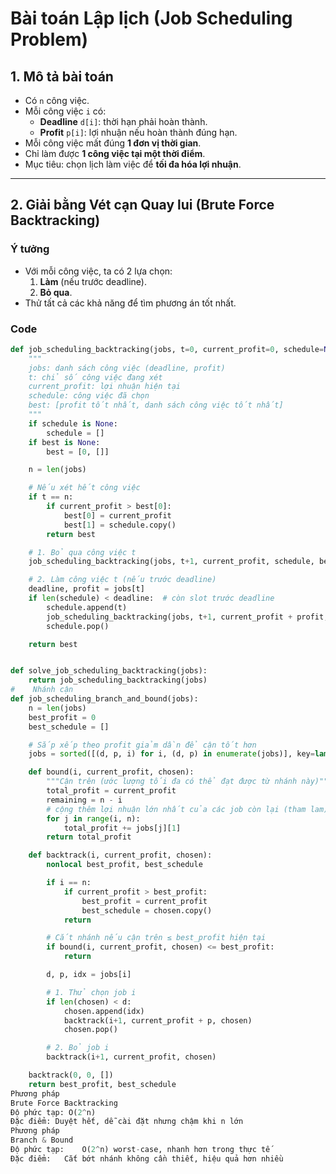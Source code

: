 # Bài toán Lập lịch (Job Scheduling Problem)

## 1. Mô tả bài toán
- Có `n` công việc.  
- Mỗi công việc `i` có:
  - **Deadline** `d[i]`: thời hạn phải hoàn thành.
  - **Profit** `p[i]`: lợi nhuận nếu hoàn thành đúng hạn.
- Mỗi công việc mất đúng **1 đơn vị thời gian**.
- Chỉ làm được **1 công việc tại một thời điểm**.
- Mục tiêu: chọn lịch làm việc để **tối đa hóa lợi nhuận**.

---

## 2. Giải bằng Vét cạn Quay lui (Brute Force Backtracking)

### Ý tưởng
- Với mỗi công việc, ta có 2 lựa chọn:
  1. **Làm** (nếu trước deadline).
  2. **Bỏ qua**.
- Thử tất cả các khả năng để tìm phương án tốt nhất.

### Code

```python
def job_scheduling_backtracking(jobs, t=0, current_profit=0, schedule=None, best=None):
    """
    jobs: danh sách công việc (deadline, profit)
    t: chỉ số công việc đang xét
    current_profit: lợi nhuận hiện tại
    schedule: công việc đã chọn
    best: [profit tốt nhất, danh sách công việc tốt nhất]
    """
    if schedule is None:
        schedule = []
    if best is None:
        best = [0, []]

    n = len(jobs)

    # Nếu xét hết công việc
    if t == n:
        if current_profit > best[0]:
            best[0] = current_profit
            best[1] = schedule.copy()
        return best

    # 1. Bỏ qua công việc t
    job_scheduling_backtracking(jobs, t+1, current_profit, schedule, best)

    # 2. Làm công việc t (nếu trước deadline)
    deadline, profit = jobs[t]
    if len(schedule) < deadline:  # còn slot trước deadline
        schedule.append(t)
        job_scheduling_backtracking(jobs, t+1, current_profit + profit, schedule, best)
        schedule.pop()

    return best


def solve_job_scheduling_backtracking(jobs):
    return job_scheduling_backtracking(jobs)
#    Nhánh cận
def job_scheduling_branch_and_bound(jobs):
    n = len(jobs)
    best_profit = 0
    best_schedule = []

    # Sắp xếp theo profit giảm dần để cận tốt hơn
    jobs = sorted([(d, p, i) for i, (d, p) in enumerate(jobs)], key=lambda x: x[1], reverse=True)

    def bound(i, current_profit, chosen):
        """Cận trên (ước lượng tối đa có thể đạt được từ nhánh này)"""
        total_profit = current_profit
        remaining = n - i
        # cộng thêm lợi nhuận lớn nhất của các job còn lại (tham lam)
        for j in range(i, n):
            total_profit += jobs[j][1]
        return total_profit

    def backtrack(i, current_profit, chosen):
        nonlocal best_profit, best_schedule

        if i == n:
            if current_profit > best_profit:
                best_profit = current_profit
                best_schedule = chosen.copy()
            return

        # Cắt nhánh nếu cận trên ≤ best_profit hiện tại
        if bound(i, current_profit, chosen) <= best_profit:
            return

        d, p, idx = jobs[i]

        # 1. Thử chọn job i
        if len(chosen) < d:
            chosen.append(idx)
            backtrack(i+1, current_profit + p, chosen)
            chosen.pop()

        # 2. Bỏ job i
        backtrack(i+1, current_profit, chosen)

    backtrack(0, 0, [])
    return best_profit, best_schedule
Phương pháp	
Brute Force Backtracking	
Độ phức tạp: O(2^n)	
Đặc điểm: Duyệt hết, dễ cài đặt nhưng chậm khi n lớn
Phương pháp
Branch & Bound
Độ phức tạp:	O(2^n) worst-case, nhanh hơn trong thực tế
Đặc điểm:	Cắt bớt nhánh không cần thiết, hiệu quả hơn nhiều